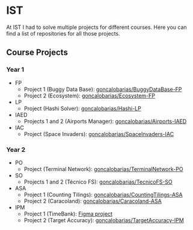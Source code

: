 # IST

At IST I had to solve multiple projects for different courses.
Here you can find a list of repositories for all those projects.

## Course Projects

### Year 1

- FP
  - Project 1 (Buggy Data Base): [goncalobarias/BuggyDataBase-FP](https://github.com/goncalobarias/BuggyDataBase-FP)
  - Project 2 (Ecosystem): [goncalobarias/Ecosystem-FP](https://github.com/goncalobarias/Ecosystem-FP)
- LP
  - Project (Hashi Solver): [goncalobarias/Hashi-LP](https://github.com/goncalobarias/Hashi-LP)
- IAED
  - Projects 1 and 2 (Airports Manager): [goncalobarias/Airports-IAED](https://github.com/goncalobarias/Airports-IAED)
- IAC
  - Project (Space Invaders): [goncalobarias/SpaceInvaders-IAC](https://github.com/goncalobarias/SpaceInvaders-IAC)

### Year 2

- PO
  - Project (Terminal Network): [goncalobarias/TerminalNetwork-PO](https://github.com/goncalobarias/TerminalNetwork-PO)
- SO
  - Projects 1 and 2 (Técnico FS): [goncalobarias/TecnicoFS-SO](https://github.com/goncalobarias/TecnicoFS-SO)
- ASA
  - Project 1 (Counting Tilings): [goncalobarias/CountingTilings-ASA](https://github.com/goncalobarias/CountingTilings-ASA)
  - Project 2 (Caracoland): [goncalobarias/Caracoland-ASA](https://github.com/goncalobarias/Caracoland-ASA)
- IPM
  - Project 1 (TimeBank): [Figma project](https://www.figma.com/file/Zzl9YseHCXmHRbvWV55YVF/TimeBank-App?node-id=0%3A1&t=ojtNA04e0lgBMUs2-1)
  - Project 2 (Target Accuracy): [goncalobarias/TargetAccuracy-IPM](https://github.com/goncalobarias/TargetAccuracy-IPM)
